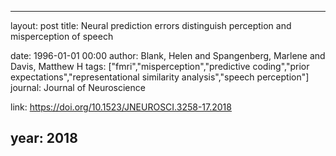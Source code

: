 ---
layout: post
title: Neural prediction errors distinguish perception and misperception of speech

date: 1996-01-01 00:00
author: Blank, Helen and Spangenberg, Marlene and Davis, Matthew H
tags: ["fmri","misperception","predictive coding","prior expectations","representational similarity analysis","speech perception"]
journal: Journal of Neuroscience

link: https://doi.org/10.1523/JNEUROSCI.3258-17.2018

year: 2018
----
